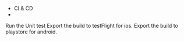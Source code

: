 
* CI & CD
* 
Run the Unit test
Export the build to testFlight for ios.
Export the build to playstore for android.
